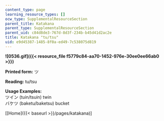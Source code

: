 ```yaml
---
content_type: page
learning_resource_types: []
ocw_type: SupplementalResourceSection
parent_title: Katakana
parent_type: SupplementalResourceSection
parent_uid: c84d8de3-767d-8d3f-234b-b45d41d2ac2e
title: Katakana "tu/tsu"
uid: e9d45387-1485-8f0a-ed49-7c538075d819
---
```


**![0536.gif]({{< resource_file f5779c84-aa70-1452-976e-30ee0ee66ab0 >}})**

**Printed form:** ツ

**Reading:** tu/tsu

**Usage Examples:**  
ツイン (tuin/tsuin) twin  
バケツ (baketu/baketsu) bucket

\[[Home]({{< baseurl >}}/pages/katakana)\]